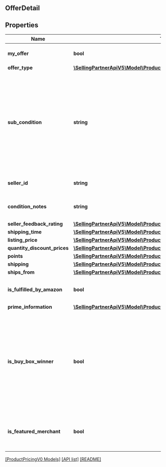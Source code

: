 ## OfferDetail

## Properties

Name | Type | Description | Notes
------------ | ------------- | ------------- | -------------
**my_offer** | **bool** | When true, this is the seller's offer. | [optional]
**offer_type** | [**\SellingPartnerApiV5\Model\ProductPricingV0\OfferCustomerType**](OfferCustomerType.md) |  | [optional]
**sub_condition** | **string** | The subcondition of the item. Subcondition values: New, Mint, Very Good, Good, Acceptable, Poor, Club, OEM, Warranty, Refurbished Warranty, Refurbished, Open Box, or Other. |
**seller_id** | **string** | The seller identifier for the offer. | [optional]
**condition_notes** | **string** | Information about the condition of the item. | [optional]
**seller_feedback_rating** | [**\SellingPartnerApiV5\Model\ProductPricingV0\SellerFeedbackType**](SellerFeedbackType.md) |  | [optional]
**shipping_time** | [**\SellingPartnerApiV5\Model\ProductPricingV0\DetailedShippingTimeType**](DetailedShippingTimeType.md) |  |
**listing_price** | [**\SellingPartnerApiV5\Model\ProductPricingV0\MoneyType**](MoneyType.md) |  |
**quantity_discount_prices** | [**\SellingPartnerApiV5\Model\ProductPricingV0\QuantityDiscountPriceType[]**](QuantityDiscountPriceType.md) |  | [optional]
**points** | [**\SellingPartnerApiV5\Model\ProductPricingV0\Points**](Points.md) |  | [optional]
**shipping** | [**\SellingPartnerApiV5\Model\ProductPricingV0\MoneyType**](MoneyType.md) |  |
**ships_from** | [**\SellingPartnerApiV5\Model\ProductPricingV0\ShipsFromType**](ShipsFromType.md) |  | [optional]
**is_fulfilled_by_amazon** | **bool** | When true, the offer is fulfilled by Amazon. |
**prime_information** | [**\SellingPartnerApiV5\Model\ProductPricingV0\PrimeInformationType**](PrimeInformationType.md) |  | [optional]
**is_buy_box_winner** | **bool** | When true, the offer is currently in the Buy Box. There can be up to two Buy Box winners at any time per ASIN, one that is eligible for Prime and one that is not eligible for Prime. | [optional]
**is_featured_merchant** | **bool** | When true, the seller of the item is eligible to win the Buy Box. | [optional]

[[ProductPricingV0 Models]](../) [[API list]](../../Api) [[README]](../../../README.md)
